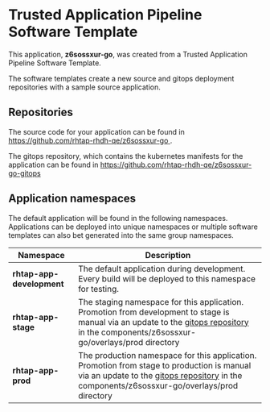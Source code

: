 # Trusted Application Pipeline Software Template

This application, **z6sossxur-go**, was created from a Trusted Application Pipeline Software Template.

The software templates create a new source and gitops deployment repositories with a sample source application. 

## Repositories

The source code for your application can be found in [https://github.com/rhtap-rhdh-qe/z6sossxur-go ](https://github.com/rhtap-rhdh-qe/z6sossxur-go ).
 
The gitops repository, which contains the kubernetes manifests for the application can be found in 
[https://github.com/rhtap-rhdh-qe/z6sossxur-go-gitops ](https://github.com/rhtap-rhdh-qe/z6sossxur-go-gitops ) 

## Application namespaces 

The default application will be found in the following namespaces. Applications can be deployed into unique namespaces or multiple software templates can also bet generated into the same group namespaces.  

|  Namespace   |  Description   |  
| -------- | -------- |   
| **rhtap-app-development** | The default application during development. Every build will be deployed to this namespace for testing. | 
| **rhtap-app-stage** | The staging namespace for this application. Promotion from development to stage is manual via an update to the [gitops repository](https://github.com/rhtap-rhdh-qe/z6sossxur-go-gitops ) in the components/z6sossxur-go/overlays/prod directory |  
| **rhtap-app-prod** | The production namespace for this application. Promotion from stage to production is manual via an update to the [gitops repository](https://github.com/rhtap-rhdh-qe/z6sossxur-go-gitops ) in the components/z6sossxur-go/overlays/prod directory | 